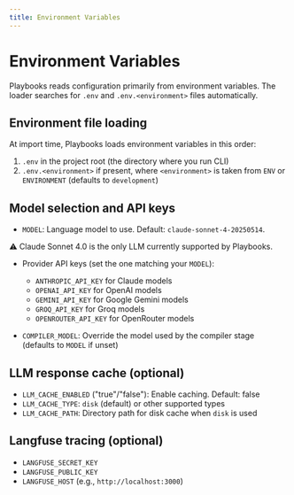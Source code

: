 ```yaml
---
title: Environment Variables
---
```


# Environment Variables

Playbooks reads configuration primarily from environment variables. The loader searches for `.env` and `.env.<environment>` files automatically.

## Environment file loading

At import time, Playbooks loads environment variables in this order:

1. `.env` in the project root (the directory where you run CLI)
2. `.env.<environment>` if present, where `<environment>` is taken from `ENV` or `ENVIRONMENT` (defaults to `development`)

## Model selection and API keys

- `MODEL`: Language model to use. Default: `claude-sonnet-4-20250514`.

:warning: Claude Sonnet 4.0 is the only LLM currently supported by Playbooks.

- Provider API keys (set the one matching your `MODEL`):
  - `ANTHROPIC_API_KEY` for Claude models
  - `OPENAI_API_KEY` for OpenAI models
  - `GEMINI_API_KEY` for Google Gemini models
  - `GROQ_API_KEY` for Groq models
  - `OPENROUTER_API_KEY` for OpenRouter models


- `COMPILER_MODEL`: Override the model used by the compiler stage (defaults to `MODEL` if unset)

## LLM response cache (optional)

- `LLM_CACHE_ENABLED` ("true"/"false"): Enable caching. Default: false
- `LLM_CACHE_TYPE`: `disk` (default) or other supported types
- `LLM_CACHE_PATH`: Directory path for disk cache when `disk` is used

## Langfuse tracing (optional)

- `LANGFUSE_SECRET_KEY`
- `LANGFUSE_PUBLIC_KEY`
- `LANGFUSE_HOST` (e.g., `http://localhost:3000`)

